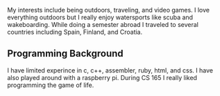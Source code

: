 My interests include being outdoors, traveling, and video games.
I love everything outdoors but I really enjoy watersports like scuba
and wakeboarding.  While doing a semester abroad I traveled to several
countries including Spain, Finland, and Croatia.

## Programming Background
I have limited experince in c, c++, assembler, ruby, html, and css.  I 
have also played around with a raspberry pi.  During CS 165 I really liked
programming the game of life.
